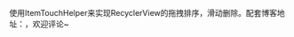 使用ItemTouchHelper来实现RecyclerView的拖拽排序，滑动删除。配套博客地址：[](http://www.riceeater.info/articles/Android/View/DraggingSortDemo/)，欢迎评论~